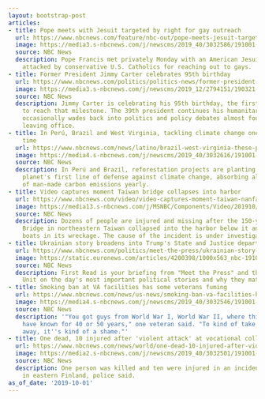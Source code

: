 ```yaml
---
layout: bootstrap-post
articles:
- title: Pope meets with Jesuit targeted by right for gay outreach
  url: https://www.nbcnews.com/feature/nbc-out/pope-meets-jesuit-targeted-right-gay-outreach-n1060706
  image: https://media3.s-nbcnews.com/j/newscms/2019_40/3032586/191001-pope-francis-al-0835_e95784fd4af39b0ac3ca9102806a6953.nbcnews-fp-1200-630.jpg
  source: NBC News
  description: Pope Francis met privately Monday with an American Jesuit who has been
    attacked by conservative U.S. Catholics for reaching out to gays.
- title: Former President Jimmy Carter celebrates 95th birthday
  url: https://www.nbcnews.com/politics/politics-news/former-president-jimmy-carter-celebrates-95th-birthday-n1060691
  image: https://media3.s-nbcnews.com/j/newscms/2019_12/2794151/190321-jimmy-carter-cs-1000a_e91365f61af47134bf8b12c6be7eaf27.nbcnews-fp-1200-630.jpg
  source: NBC News
  description: Jimmy Carter is celebrating his 95th birthday, the first president
    to reach that milestone. The 39th president continues his humanitarian work and
    occasionally wades back into politics and policy debates almost four decades after
    leaving office.
- title: In Perú, Brazil and West Virginia, tackling climate change one tree at a
    time
  url: https://www.nbcnews.com/news/latino/brazil-west-virginia-these-people-combat-climate-change-one-tree-n1060681
  image: https://media4.s-nbcnews.com/j/newscms/2019_40/3032616/191001-peru-planting-mc-1355_76fdb4acdf17104456a783a97a6da338.nbcnews-fp-1200-630.JPG
  source: NBC News
  description: In Perú and Brazil, reforestation projects are planting trees, the
    planet's first line of defense against climate change, absorbing almost a quarter
    of man-made carbon emissions yearly.
- title: Video captures moment Taiwan bridge collapses into harbor
  url: https://www.nbcnews.com/video/video-captures-moment-taiwan-nanfang-ao-bridge-collapses-into-harbor-70333509814
  image: https://media13.s-nbcnews.com/j/MSNBC/Components/Video/201910/f_tov_taiwan_bridge_collapse_191001.nbcnews-fp-1200-630.jpg
  source: NBC News
  description: Dozens of people are injured and missing after the 150-yard Nanfang’ao
    Bridge in northeastern Taiwan collapsed into the harbor below it and crushed multiple
    boats in its wreckage. The cause of the incident is under investigation.
- title: Ukrainian story broadens into Trump's State and Justice departments
  url: https://www.nbcnews.com/politics/meet-the-press/ukrainian-story-broadens-trump-s-state-justice-departments-n1060701
  image: https://static.euronews.com/articles/4200398/1000x563_nbc-191001-mike-pompeo-mn-0825_949e34a2f709728978f15e1201163372.jpg
  source: NBC News
  description: First Read is your briefing from "Meet the Press" and the NBC Political
    Unit on the day's most important political stories and why they matter.
- title: Smoking ban at VA facilities has some veterans fuming
  url: https://www.nbcnews.com/news/us-news/smoking-ban-va-facilities-has-some-veterans-fuming-n1060676
  image: https://media4.s-nbcnews.com/j/newscms/2019_40/3032546/191001-va-smoking-ban-al-0819_c0ac4540a38267b596792ba891546445.nbcnews-fp-1200-630.jpg
  source: NBC News
  description: '"You got guys from World War I, World War II, where this is all they
    have known for 40 or 50 years," one veteran said. "To kind of take that right
    away, it''s kind of a shame."'
- title: One dead, 10 injured after 'violent attack' at vocational college in Finland
  url: https://www.nbcnews.com/news/world/one-dead-10-injured-after-violent-attack-vocational-college-finland-n1060661
  image: https://media2.s-nbcnews.com/j/newscms/2019_40/3032501/191001-finland-attack-mc-1310_8721e412ca492c68edfe24a36e07de09.nbcnews-fp-1200-630.JPG
  source: NBC News
  description: One person was killed and ten were injured in an incident at a college
    in eastern Finland, police said.
as_of_date: '2019-10-01'
---
```


